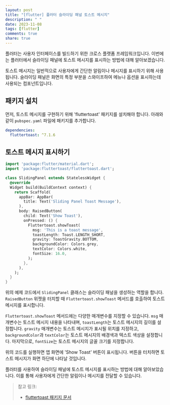 ```yaml
---
layout: post
title: "[flutter] 플러터 슬라이딩 패널 토스트 메시지"
description: " "
date: 2023-11-08
tags: [flutter]
comments: true
share: true
---
```


플러터는 사용자 인터페이스를 빌드하기 위한 크로스 플랫폼 프레임워크입니다. 이번에는 플러터에서 슬라이딩 패널에 토스트 메시지를 표시하는 방법에 대해 알아보겠습니다.

토스트 메시지는 일반적으로 사용자에게 간단한 알림이나 메시지를 표시하기 위해 사용됩니다. 슬라이딩 패널은 화면의 특정 부분을 스와이프하여 메뉴나 옵션을 표시하는데 사용되는 컴포넌트입니다.

## 패키지 설치

먼저, 토스트 메시지를 구현하기 위해 'fluttertoast' 패키지를 설치해야 합니다. 아래와 같이 `pubspec.yaml` 파일에 패키지를 추가합니다.

```yaml
dependencies:
  fluttertoast: ^7.1.6
```

## 토스트 메시지 표시하기

```dart
import 'package:flutter/material.dart';
import 'package:fluttertoast/fluttertoast.dart';

class SlidingPanel extends StatelessWidget {
  @override
  Widget build(BuildContext context) {
    return Scaffold(
      appBar: AppBar(
        title: Text('Sliding Panel Toast Message'),
      ),
      body: RaisedButton(
        child: Text('Show Toast'),
        onPressed: () {
          Fluttertoast.showToast(
            msg: 'This is a toast message',
            toastLength: Toast.LENGTH_SHORT,
            gravity: ToastGravity.BOTTOM,
            backgroundColor: Colors.grey,
            textColor: Colors.white,
            fontSize: 16.0,
          );
        },
      ),
    );
  }
}
```

위의 예제 코드에서 `SlidingPanel` 클래스는 슬라이딩 패널을 생성하는 역할을 합니다. `RaisedButton` 위젯을 터치할 때 `Fluttertoast.showToast` 메서드를 호출하여 토스트 메시지를 표시합니다. 

`Fluttertoast.showToast` 메서드에는 다양한 매개변수를 지정할 수 있습니다. `msg` 매개변수는 토스트 메시지 내용을 나타내며, `toastLength`는 토스트 메시지의 길이를 설정합니다. `gravity` 매개변수는 토스트 메시지가 표시될 위치를 지정하고, `backgroundColor`과 `textColor`는 토스트 메시지의 배경색과 텍스트 색상을 설정합니다. 마지막으로, `fontSize`는 토스트 메시지의 글꼴 크기를 지정합니다.

위의 코드를 실행하면 앱 화면에 'Show Toast' 버튼이 표시됩니다. 버튼을 터치하면 토스트 메시지가 화면 하단에 나타날 것입니다.

플러터를 사용하여 슬라이딩 패널에 토스트 메시지를 표시하는 방법에 대해 알아보았습니다. 이를 통해 사용자에게 간단한 알림이나 메시지를 전달할 수 있습니다.

> 참고 링크:
> - [fluttertoast 패키지 문서](https://pub.dev/packages/fluttertoast)